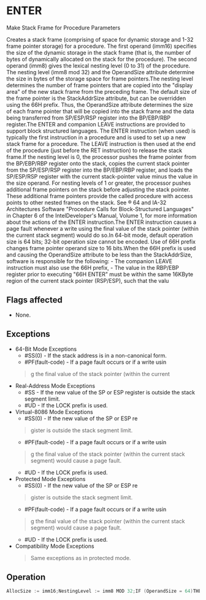 # ENTER

Make Stack Frame for Procedure Parameters

Creates a stack frame (comprising of space for dynamic storage and 1-32 frame pointer storage) for a procedure.
The first operand (imm16) specifies the size of the dynamic storage in the stack frame (that is, the number of bytes of dynamically allocated on the stack for the procedure).
The second operand (imm8) gives the lexical nesting level (0 to 31) of the procedure.
The nesting level (imm8 mod 32) and the OperandSize attribute determine the size in bytes of the storage space for frame pointers.The nesting level determines the number of frame pointers that are copied into the "display area" of the new stack frame from the preceding frame.
The default size of the frame pointer is the StackAddrSize attribute, but can be overridden using the 66H prefix.
Thus, the OperandSize attribute determines the size of each frame pointer that will be copied into the stack frame and the data being transferred from SP/ESP/RSP register into the BP/EBP/RBP register.The ENTER and companion LEAVE instructions are provided to support block structured languages.
The ENTER instruction (when used) is typically the first instruction in a procedure and is used to set up a new stack frame for a procedure.
The LEAVE instruction is then used at the end of the procedure (just before the RET instruction) to release the stack frame.If the nesting level is 0, the processor pushes the frame pointer from the BP/EBP/RBP register onto the stack, copies the current stack pointer from the SP/ESP/RSP register into the BP/EBP/RBP register, and loads the SP/ESP/RSP register with the current stack-pointer value minus the value in the size operand.
For nesting levels of 1 or greater, the processor pushes additional frame pointers on the stack before adjusting the stack pointer.
These additional frame pointers provide the called procedure with access points to other nested frames on the stack.
See ® 64 and IA-32 Architectures Software "Procedure Calls for Block-Structured Languages" in Chapter 6 of the IntelDeveloper's Manual, Volume 1, for more information about the actions of the ENTER instruction.The ENTER instruction causes a page fault whenever a write using the final value of the stack pointer (within the current stack segment) would do so.In 64-bit mode, default operation size is 64 bits; 32-bit operation size cannot be encoded.
Use of 66H prefix changes frame pointer operand size to 16 bits.When the 66H prefix is used and causing the OperandSize attribute to be less than the StackAddrSize, software is responsible for the following: - The companion LEAVE instruction must also use the 66H prefix, - The value in the RBP/EBP register prior to executing "66H ENTER" must be within the same 16KByte region of the current stack pointer (RSP/ESP), such that the valu

## Flags affected

- None.

## Exceptions

- 64-Bit Mode Exceptions
  - #SS(0) - If the stack address is in a non-canonical form.
  - #PF(fault-code) - If a page fault occurs or if a write usin
  > g the final value of the stack pointer (within the current 
- Real-Address Mode Exceptions
  - #SS - If the new value of the SP or ESP register is outside the stack segment limit.
  - #UD - If the LOCK prefix is used.
- Virtual-8086 Mode Exceptions
  - #SS(0) - If the new value of the SP or ESP re
  > gister is outside the stack segment limit.
  - #PF(fault-code) - If a page fault occurs or if a write usin
  > g the final value of the stack pointer (within the current 
  > stack segment) would cause a page fault.
  - #UD - If the LOCK prefix is used.
- Protected Mode Exceptions
  - #SS(0) - If the new value of the SP or ESP re
  > gister is outside the stack segment limit.
  - #PF(fault-code) - If a page fault occurs or if a write usin
  > g the final value of the stack pointer (within the current 
  > stack segment) would cause a page fault.
  - #UD - If the LOCK prefix is used.
- Compatibility Mode Exceptions
  > Same exceptions as in protected mode.

## Operation

```C
AllocSize := imm16;NestingLevel := imm8 MOD 32;IF (OperandSize = 64)THEN Push(RBP); (* RSP decrements by 8 *)FrameTemp := RSP; = 32ELSE IF OperandSize THEN Push(EBP); (* (E)SP decrements by 4 *)FrameTemp := ESP; FI;= 16 *)ELSE (* OperandSize Push(BP); (* RSP or (E)SP decrements by 2 *)FrameTemp := SP; FI; = 0IF NestingLevelTHEN GOTO CONTINUE;FI;IF (NestingLevel > 1) THEN FOR i := 1 to (NestingLevel - 1)DO IF (OperandSize = 64)THENRBP := RBP - 8;Push([RBP]); (* Quadword push *)ELSE IF OperandSize = 32THENIF StackSize = 32EBP := EBP - 4;Push([EBP]); (* Doubleword push *)ELSE (* StackSize = 16 *)BP := BP - 4;Push([BP]); (* Doubleword push *)FI;FI;ELSE (* OperandSize = 16 *)IF StackSize = 64THENRBP := RBP - 2;Push([RBP]); (* Word push *)ELSE IF StackSize = 32THENEBP := EBP - 2;Push([EBP]); (* Word push *)ELSE (* StackSize = 16 *)BP := BP - 2;Push([BP]); (* Word push *)FI;FI;OD;THENPush(FrameTemp); (* Quadword push and RSP decrements by 8 *)ELSE IF OperandSize = 32THEN Push(FrameTemp); FI; (* Doubleword push and (E)SP decrements by 4 *)ELSE (* OperandSize = 16 *)Push(FrameTemp); (* Word push and RSP|ESP|SP decrements by 2 *)FI;CONTINUE:IF 64-Bit Mode (StackSize = 64)THENRBP := FrameTemp;- AllocSize;RSP := RSP   =ELSE IF OperandSize32 THENEBP := FrameTemp;-ESP := ESP  AllocSize; FI; =ELSE (* OperandSize 16 *)BP := FrameTemp[15:1]; (* Bits 16 and above of applicable RBP/EBP are unmodified *)- SP := SP AllocSize;FI;END;
```
